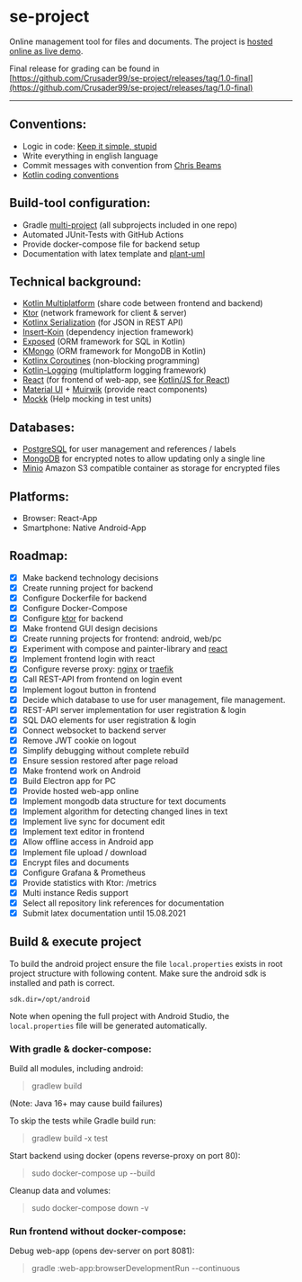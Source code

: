 # se-project

Online management tool for files and documents. The project is [hosted online as live demo](https://provider.ddnss.de/se-project/).

Final release for grading can be found
in [https://github.com/Crusader99/se-project/releases/tag/1.0-final](https://github.com/Crusader99/se-project/releases/tag/1.0-final)

---

## Conventions:

* Logic in code: [Keep it simple, stupid](https://en.wikipedia.org/wiki/KISS_principle)
* Write everything in english language
* Commit messages with convention from [Chris Beams](https://chris.beams.io/posts/git-commit/)
* [Kotlin coding conventions](https://kotlinlang.org/docs/coding-conventions.html)

## Build-tool configuration:

* Gradle [multi-project](https://docs.gradle.org/current/userguide/intro_multi_project_builds.html) (all subprojects
  included in one repo)
* Automated JUnit-Tests with GitHub Actions
* Provide docker-compose file for backend setup
* Documentation with latex template and [plant-uml](https://plantuml.com/)

## Technical background:

* [Kotlin Multiplatform](https://kotlinlang.org/docs/multiplatform.html) (share code between frontend and backend)
* [Ktor](https://ktor.io) (network framework for client & server)
* [Kotlinx Serialization](https://github.com/Kotlin/kotlinx.serialization) (for JSON in REST API)
* [Insert-Koin](https://insert-koin.io) (dependency injection framework)
* [Exposed](https://github.com/JetBrains/Exposed) (ORM framework for SQL in Kotlin)
* [KMongo](https://litote.org/kmongo) (ORM framework for MongoDB in Kotlin)
* [Kotlinx Coroutines](https://github.com/Kotlin/kotlinx.coroutines) (non-blocking programming)
* [Kotlin-Logging](https://github.com/MicroUtils/kotlin-logging) (multiplatform logging framework)
* [React](https://kotlinlang.org/docs/js-get-started.html)
  (for frontend of web-app, see [Kotlin/JS for React](https://kotlinlang.org/docs/js-get-started.html))
* [Material UI](https://material-ui.com) + [Muirwik](https://github.com/cfnz/muirwik) (provide react components)
* [Mockk](https://mockk.io) (Help mocking in test units)

## Databases:

* [PostgreSQL](https://www.postgresql.org) for user management and references / labels
* [MongoDB](https://www.mongodb.com) for encrypted notes to allow updating only a single line
* [Minio](https://min.io) Amazon S3 compatible container as storage for encrypted files

## Platforms:

* Browser: React-App
* Smartphone: Native Android-App

## Roadmap:

* [x] Make backend technology decisions
* [x] Create running project for backend
* [x] Configure Dockerfile for backend
* [x] Configure Docker-Compose
* [x] Configure [ktor](https://ktor.io/) for backend
* [x] Make frontend GUI design decisions
* [x] Create running projects for frontend: android, web/pc
* [x] Experiment with compose and painter-library and [react](https://kotlinlang.org/docs/js-get-started.html)
* [x] Implement frontend login with react
* [x] Configure reverse proxy: [nginx](https://www.nginx.com/) or [traefik](https://traefik.io/)
* [x] Call REST-API from frontend on login event
* [x] Implement logout button in frontend
* [x] Decide which database to use for user management, file management.
* [x] REST-API server implementation for user registration & login
* [x] SQL DAO elements for user registration & login
* [x] Connect websocket to backend server
* [x] Remove JWT cookie on logout
* [x] Simplify debugging without complete rebuild
* [x] Ensure session restored after page reload
* [x] Make frontend work on Android
* [x] Build Electron app for PC
* [x] Provide hosted web-app online
* [x] Implement mongodb data structure for text documents
* [x] Implement algorithm for detecting changed lines in text
* [x] Implement live sync for document edit
* [x] Implement text editor in frontend
* [x] Allow offline access in Android app
* [x] Implement file upload / download
* [x] Encrypt files and documents
* [x] Configure Grafana & Prometheus
* [x] Provide statistics with Ktor: /metrics
* [x] Multi instance Redis support
* [x] Select all repository link references for documentation
* [x] Submit latex documentation until 15.08.2021

## Build & execute project

To build the android project ensure the file `local.properties` exists in root project structure with following content.
Make sure the android sdk is installed and path is correct.

```
sdk.dir=/opt/android
```

Note when opening the full project with Android Studio, the `local.properties` file will be generated automatically.

### With gradle & docker-compose:

Build all modules, including android:
> gradlew build

(Note: Java 16+ may cause build failures)

To skip the tests while Gradle build run:
> gradlew build -x test

Start backend using docker (opens reverse-proxy on port 80):
> sudo docker-compose up --build

Cleanup data and volumes:
> sudo docker-compose down -v

### Run frontend without docker-compose:

Debug web-app (opens dev-server on port 8081):
> gradle :web-app:browserDevelopmentRun --continuous
